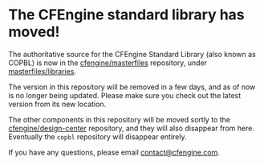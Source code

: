 # The CFEngine standard library has moved!

The authoritative source for the CFEngine Standard Library (also known as COPBL) is
now in the [cfengine/masterfiles](https://github.com/cfengine/masterfiles) repository, under [masterfiles/libraries](https://github.com/cfengine/masterfiles/tree/master/libraries).

The version in this repository will be removed in a few days, and as of now is no longer being updated.
Please make sure you check out the latest version from its new location.

The other components in this repository will be moved sortly to the [cfengine/design-center](https://github.com/cfengine/design-center) repository, and they
will also disappear from here. Eventually the `copbl` repository will disappear entirely.

If you have any questions, please email contact@cfengine.com.
